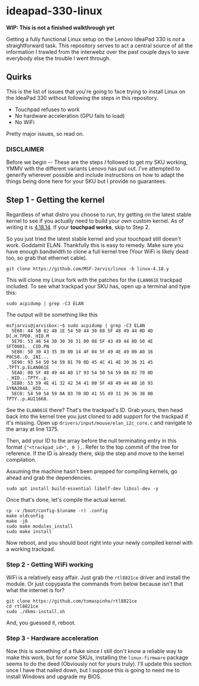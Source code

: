 # ideapad-330-linux

__WIP: This is not a finished walkthrough yet__

Getting a fully functional Linux setup on the Lenovo IdeaPad 330 is _not_ a straightforward task. This repository serves to act a central source of all the information I trawled from the interwebz over the past couple days to save everybody else the trouble I went through.

## Quirks

This is the list of issues that you're going to face trying to install Linux on the IdeaPad 330 without following the steps in this repository.

- Touchpad refuses to work
- No hardware acceleration (GPU fails to load)
- No WiFi

Pretty major issues, so read on.


### DISCLAIMER

Before we begin -- These are the steps _I_ followed to get my SKU working, YMMV with the different variants Lenovo has put out. I've attempted to generify wherever possible and include instructions on how to adapt the things being done here for your SKU but I provide no guarantees.


## Step 1 - Getting the kernel

Regardless of what distro you choose to run, try getting on the latest stable kernel to see if you actually need to build your own custom kernel. As of writing it is [4.18.14](https://git.kernel.org/pub/scm/linux/kernel/git/stable/linux.git/log/?h=v4.18.14). If your **touchpad works**, skip to Step  2.

So you just tried the latest stable kernel and your touchpad still doesn't work. Goddamit ELAN. Thankfully this is easy to remedy. Make sure you have enough bandwidth to clone a full kernel tree (Your WiFi is likely dead too, so grab that ethernet cable).

```shell
git clone https://github.com/MSF-Jarvis/linux -b linux-4.18.y
```

This will clone my Linux fork with the patches for the `ELAN061E`  trackpad included. To see what trackpad your SKU has, open up a terminal and type this:

```shell
sudo acpidump | grep -C3 ELAN
```

The output will be something like this

```shell
msfjarvis@jarvisbox:~$ sudo acpidump | grep -C3 ELAN
  5E60: 44 5B 82 48 1E 54 50 44 30 08 5F 48 49 44 0D 4D  D[.H.TPD0._HID.M
  5E70: 53 46 54 30 30 30 31 00 08 5F 43 49 44 0D 50 4E  SFT0001.._CID.PN
  5E80: 50 30 43 35 30 00 14 4F 04 5F 49 4E 49 00 A0 16  P0C50..O._INI...
  5E90: 93 54 50 54 59 01 70 0D 45 4C 41 4E 30 36 31 45  .TPTY.p.ELAN061E
  5EA0: 00 5F 48 49 44 A0 17 93 54 50 54 59 0A 02 70 0D  ._HID...TPTY..p.
  5EB0: 53 59 4E 41 32 42 34 41 00 5F 48 49 44 A0 16 93  SYNA2B4A._HID...
  5EC0: 54 50 54 59 0A 03 70 0D 41 55 49 31 36 36 38 00  TPTY..p.AUI1668.
```

See the `ELAN061E` there? That's the trackpad's ID. Grab yours, then head back into the kernel tree you just cloned to add support for the trackpad if it's missing. Open up `drivers/input/mouse/elan_i2c_core.c` and navigate to the array at line 1375.

Then, add your ID to the array before the null terminating entry in this format `{"<trackpad_id>", 0 },`. Refer to the top commit of the tree for reference. If the ID is already there, skip the step and move to the kernel compilation.

Assuming the machine hasn't been prepped for compiling kernels, go ahead and grab the dependencies.

```shell
sudo apt install build-essential libelf-dev libssl-dev -y
```

Once that's done, let's compile the actual kernel.

```shell
cp -v /boot/config-$(uname -r) .config
make oldconfig
make -j8
sudo make modules_install
sudo make install
```

Now reboot, and you should boot right into your newly compiled kernel with a working trackpad.


### Step 2 - Getting WiFi working

WiFi is a relatively easy affair. Just grab the `rtl8821ce` driver and install the module. Or just copypasta the commands from below because isn't that what the internet is for?

```shell
git clone https://github.com/tomaspinho/rtl8821ce
cd rtl8821ce
sudo ./dkms-install.sh
```

And, you guessed it, reboot.


### Step 3 - Hardware acceleration

Now this is something of a fluke since I still don't know a reliable way to make this work, but for _some_ SKUs, installing the `linux-firmware` package seems to do the deed (Obviously not for yours truly). I'll update this section once I have that nailed down, but I suppose this is going to need me to install Windows and upgrade my BIOS.
